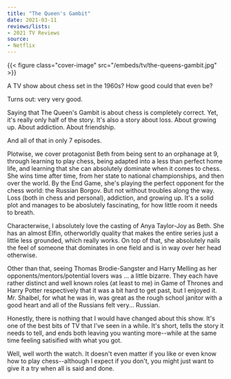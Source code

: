 ```yaml
---
title: "The Queen's Gambit"
date: 2021-03-11
reviews/lists:
- 2021 TV Reviews
source:
- Netflix
---
```

{{< figure class="cover-image" src="/embeds/tv/the-queens-gambit.jpg" >}}

A TV show about chess set in the 1960s? How good could that even be?

Turns out: very very good.

<!--more-->

Saying that The Queen's Gambit is about chess is completely correct. Yet, it's really only half of the story. It's also a story about loss. About growing up. About addiction. About friendship.

And all of that in only 7 episodes. 

Plotwise, we cover protagonist Beth from being sent to an orphanage at 9, through learning to play chess, being adapted into a less than perfect home life, and learning that she can absolutely dominate when it comes to chess. She wins time after time, from her state to national championships, and then over the world. By the End Game, she's playing the perfect opponent for the chess world: the Russian Borgov. But not without troubles along the way. Loss (both in chess and personal), addiction, and growing up. It's a solid plot and manages to be aboslutely fascinating, for how little room it needs to breath. 

Characterwise, I absolutely love the casting of Anya Taylor-Joy as Beth. She has an almost Elfin, otherworldly quality that makes the entire series just a little less grounded, which really works. On top of that, she absolutely nails the feel of someone that dominates in one field and is in way over her head otherwise. 

Other than that, seeing Thomas Brodie-Sangster and Harry Melling as her opponents/mentors/potential lovers was ... a little bizarre. They each have rather distinct and well known roles (at least to me) in Game of Thrones and Harry Potter respectively that it was a bit hard to get past, but I enjoyed it. Mr. Shaibel, for what he was in, was great as the rough school janitor with a good heart and all of the Russians felt very... Russian. 

Honestly, there is nothing that I would have changed about this show. It's one of the best bits of TV that I've seen in a while. It's short, tells the story it needs to tell, and ends both leaving you wanting more--while at the same time feeling satisified with what you got. 

Well, well worth the watch. It doesn't even matter if you like or even know how to play chess--although I expect if you don't, you might just want to give it a try when all is said and done. 